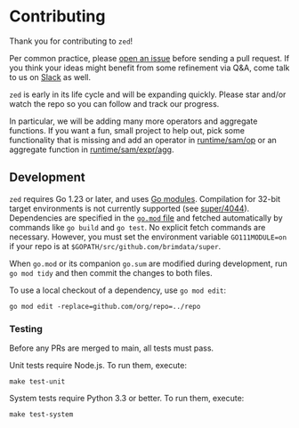 # Contributing

Thank you for contributing to `zed`!

Per common practice, please [open an issue](https://github.com/brimdata/super/issues)
before sending a pull request.  If you think your ideas might benefit from some
refinement via Q&A, come talk to us on [Slack](https://www.brimdata.io/join-slack/) as well.

`zed` is early in its life cycle and will be expanding quickly.  Please star and/or
watch the repo so you can follow and track our progress.

In particular, we will be adding many more operators and aggregate functions.
If you want a fun, small project to help out, pick some functionality that is missing and
add an operator in [runtime/sam/op](runtime/sam/op) or an aggregate function
in [runtime/sam/expr/agg](runtime/sam/expr/agg).


## Development

`zed` requires Go 1.23 or later, and uses [Go modules](https://github.com/golang/go/wiki/Modules).
Compilation for 32-bit target environments is not currently supported
(see [super/4044](https://github.com/brimdata/super/issues/4044)).
Dependencies are specified in the [`go.mod` file](./go.mod) and fetched
automatically by commands like `go build` and `go test`.  No explicit
fetch commands are necessary.  However, you must set the environment
variable `GO111MODULE=on` if your repo is at
`$GOPATH/src/github.com/brimdata/super`.

When `go.mod` or its companion `go.sum` are modified during development, run
`go mod tidy` and then commit the changes to both files.

To use a local checkout of a dependency, use `go mod edit`:
```
go mod edit -replace=github.com/org/repo=../repo
```

### Testing

Before any PRs are merged to main, all tests must pass.

Unit tests require Node.js.  To run them, execute:
```
make test-unit
```

System tests require Python 3.3 or better.  To run them, execute:
```
make test-system
```
